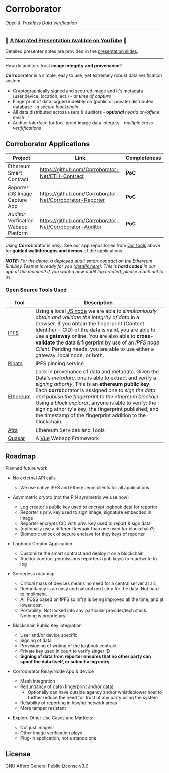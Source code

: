 # Corroborator
_Open &amp; Trustless Data Verification_

---

### :movie_camera: [A Narrated Presentation Avalible on YouTube](https://www.youtube.com/watch?v=b3cdELStbW4) :movie_camera:

Detailed presenter notes are provided in the [presentation slides](https://docs.google.com/presentation/d/1oSWLNg2lRhOPF8C443hx2zEwzoMVN6uKILMJgBBiU50/).

---

How do auditors trust **image integrity and provenance**?

**Corro**borator is a simple, easy to use, yet extremely robust data verification system:
- Cryptographically signed and secured image and it's metadata (user,device, location, ect.) - *at time of capture*
- Fingerprint of data logged indelibly on (public or private) distributed database - *a secure blockchain*
- All data distributed across users & auditors  - _**optional** hybrid on/offline mesh_
- Auditor interface for fool-proof image data integrity - *multiple cross-verififications* 




## Corroborator Applications

| Project | Link | Completeness |
|----------|---------|--------------|
| Ethereum Smart Contract | https://github.com/Corroborator-Net/ETH-Contract | **PoC** |
| _Reporter_: iOS Image Capture App | https://github.com/Corroborator-Net/Corroborator-Reporter | **PoC** |
| _Auditor_: Verfication Webapp Platform | https://github.com/Corroborator-Net/Corroborator-Auditor | **PoC** |

Using **Corro**borator is _easy_. See our app repositories from [Our tools](#our-tools) above for **guided walkthroughs and demos** of the applications.

***NOTE:** For the demo, a deployed audit smart contract on the Ethereum Rinkbey Testnet  is ready for you ([details here](https://github.com/Corroborator-Net/Corroborator-Contract)). This is **hard coded** in our app at the moment! If you want a new audit log created, please reach out to us.*

### Open Source Tools Used
| Tool | Description |
|----------|---------|
| [IPFS](https://ipfs.io/) |  Using a local [JS node](https://js.ipfs.io/) we are able to *simultaniously obtain and validate the integrity of data* in a browser. If you obtain the fingerprint (Content Identifier - CID) of the data is valid, you are able to use a **gateway** online. You are also able to **cross-validate** the data & figerprint by use of an *IPFS node Client*. Pending needs, you are able to use either a gateway, local node, or both. |
| [Pinata](https://pinata.cloud/) | IPFS pinning service |https://pinata.cloud/ |
| [Ethereum](https://ethereum.org/) | Lock in  provenance of data and metadata. Given the Data's *metadata*, one is able to extract and verify a *signing athority*. This is an **ethereum public key**. Each **corro**borator is assigned one to *sign the data and publish the fingerprint to the ethereum blockain*. Using a *block explorer*, anyone is able to verify: the signing athority's key, the fingerprint published, and the timestamp of the fingerprint addition to the blockchain. |
| [Atra](https://atra.io/) | Ethereum Services and Tools|
| [Quasar](https://quasar.dev) | A [Vue](https://vuejs.org/) Webapp Framework |

## Roadmap

Planned future work:

- No external API calls
  - We use native IPFS and Ethereueum clients for all applications
  
- Asymmetric crypto (not the PIN symmetric we use now)
  - Log creator's public key used to encrypt logbook data for reporter 
  - Reporter's priv. key used to sign image, signature embedded in image
  - Reporter encrypts CID with priv. Key used to report & sign data
  - (optionally use a different keypair than one used for blockchain?)
  - Biometric unlock of secure enclave for they keys of reporter
  
- Logbook Creator Application
  - Customize the smart contract and deploy it on a blockchain
  - Auditor contract permissions reporters (pub keys) to read/write to log

- Serverless roadmap:
  - Critical mass of devices means no need for a central server at all.
  - Redundancy is an easy and natural next step for the data. Not hard to impliment.
  - All FOSS based on IPFS so infra is being improved all the time, and at lower cost
  - Portability: Not locked into any particular provider/tech stack. Nothing is proprietary!
- Blockchain Public Key integration
  - User and/or device specific
  - Signing of data
  - Provisioning of writing of the logbook contract
  - Private key used in court to verify singer ID
  - **Signing of data from reporter ensures that no other party can spoof the data itself, or submit a log entry**
  
- Corroborator Relay/Node App & device
  - Mesh integration
  - Redundancy of data (fingerprint and/or data)
    - Optionally can have outside agency and/or whistleblower host to further reduce the need for trust of any party using the system
  - Reliability of reporting in low/no network areas
  - More tamper resistant

- Explore Other Use Cases and Markets:
  - Not just images!
  - Other image verification plays
  - Plug-in application, not a standalone

## License

GNU Affero General Public License v3.0
